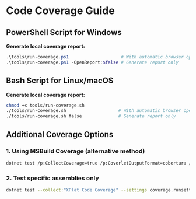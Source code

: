 # Code Coverage Guide

## PowerShell Script for Windows

**Generate local coverage report:**

```powershell
.\tools\run-coverage.ps1                    # With automatic browser opening
.\tools\run-coverage.ps1 -OpenReport:$false # Generate report only
```

## Bash Script for Linux/macOS

**Generate local coverage report:**

```bash
chmod +x tools/run-coverage.sh
./tools/run-coverage.sh                    # With automatic browser opening
./tools/run-coverage.sh false              # Generate report only
```

## Additional Coverage Options

### 1. Using MSBuild Coverage (alternative method)

```bash
dotnet test /p:CollectCoverage=true /p:CoverletOutputFormat=cobertura /p:CoverletOutput=TestResults/coverage.cobertura.xml
```

### 2. Test specific assemblies only

```bash
dotnet test --collect:"XPlat Code Coverage" --settings coverage.runsettings
```
